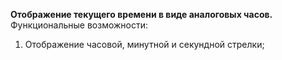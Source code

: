 **Отображение текущего времени в виде аналоговых часов.**
Функциональные возможности:
1. Отображение часовой, минутной и секундной стрелки;
